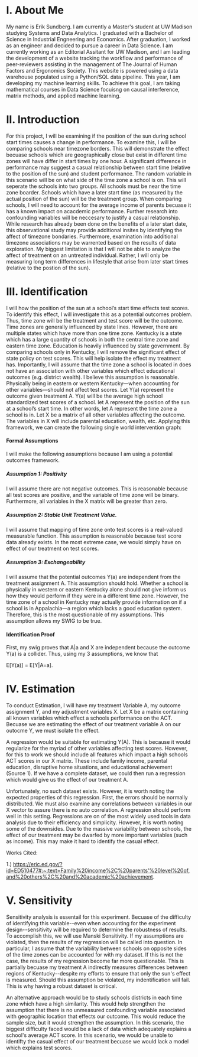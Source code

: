 # I. About Me

My name is Erik Sundberg. I am currently a Master's student at UW Madison studying Systems and Data Analytics. I graduated with a Bachelor of Science in Industrial Engneering and Economics. After graduation, I worked as an engineer and decided to pursue a career in Data Science.
I am currently working as an Editorial Assitant for UW Madison, and I am leading the development of a website tracking the workflow and performance of peer-reviewers assisting in the management of The Journal of Human Factors and Ergonomics Society. This website is powered using a data warehouse populated using a Python/SQL data pipeline.
This year, I am developing my machine learning skills. To achieve this goal, I am taking mathematical courses in Data Science focuisng on causal interference, matrix methods, and applied machine learning.



# II. Introduction

For this project, I will be examining if the position of the sun during school start times causes a change in performance. To examine this, I will be comparing schools near timezone borders. This will demonstrate the effect becuase schools which are geographically close but exist in different time zones will have differ in start times by one hour. A significant difference in performance may suggest a casual relationship between start time (relative to the position of the sun) and student performance.
The random variable in this scenario will be on what side of the time zone a school is on. This will seperate the schools into two groups. All schools must be near the time zone boarder. Schools which have a later start time (as measured by the actual position of the sun) will be the treatment group. When comparing schools, I will need to account for the average income of parents becuase it has a known impact on acacdemic performance. Further research into confounding variables will be neccesary to justify a casual relationship.
While research has already been done on the benefits of a later start date, this observational study may provide additional insites by identifying the affect of timezone bondaries. Furthermore, examination into additional timezone associations may be warrented based on the results of data exploration. My biggest limitation is that I will not be able to analyze the affect of treatment on an untreated individual. Rather, I will only be measuring long term differences in lifestyle that arise from later start times (relative to the postion of the sun).



# III. Identification

I will how the position of the sun at a school’s start time effects test scores. To identify this effect, I will investigate this as a potential outcomes problem. Thus, time zone will be the treatment and test score will be the outcome. 
Time zones are generally influenced by state lines. However, there are multiple states which have more than one time zone. Kentucky is a state which has a large quantity of schools in both the central time zone and eastern time zone. Education is heavily influenced by state government. By comparing schools only in Kentucky, I will remove the significant effect of state policy on test scores. This will help isolate the effect my treatment has.
Importantly, I will assume that the time zone a school is located in does not have an association with other variables which effect educational outcomes (e.g. district wealth). I believe this assumption is reasonable. Physically being in eastern or western Kentucky—when accounting for other variables—should not affect test scores. 
Let Y(a) represent the outcome given treatment A. Y(a) will be the average high school standardized test scores of a school. let A represent the position of the sun at a school’s start time. In other words, let A represent the time zone a school is in. Let X be a matrix of all other variables affecting the outcome. The variables in X will include parental education, wealth, etc. 
Applying this framework, we can create the following single world intervention graph:

 
  
#### Formal Assumptions
I will make the following assumptions because I am using a potential outcomes framework. 

##### Assumption 1: Positivity 
I will assume there are not negative outcomes. This is reasonable because all test scores are positive, and the variable of time zone will be binary. Furthermore, all variables in the X matrix will be greater than zero. 

##### Assumption 2: Stable Unit Treatment Value.  
I will assume that mapping of time zone onto test scores is a real-valued measurable function. This assumption is reasonable because test score data already exists. In the most extreme case, we would simply have on effect of our treatment on test scores.


##### Assumption 3: Exchangeability
I will assume that the potential outcomes Y(a) are independent from the treatment assignment A. This assumption should hold. Whether a school is physically in western or eastern Kentucky alone should not give inform us how they would perform if they were in a different time zone. However, the time zone of a school in Kentucky may actually provide information on if a school is in Appalachia—a region which lacks a good education system. Therefore, this is the most questionable of my assumptions.  This assumption allows my SWIG to be true. 

#### Identification Proof
First, my swig proves that A|a and X are independent because the outcome Y(a) is a collider. Thus, using my 3 assumptions, we know that 

E[Y(a)] = E[Y|A=a]. 


# IV. Estimation

To conduct Estimation, I will have my treatment Variable A, my outcome assignment Y, and my adjustment variables X. Let X be a matrix containing all known variables which effect a schools performance on the ACT. Becuase we are estimating the effect of our treatment variable A on our outocme Y, we must isolate the effect. 

A regression would be suitable for estimating Y(A). This is because it would regularize for the myriad of other variables affecting test scores. However, for this to work we should include all features which impact a high schools ACT scores in our X matrix. These include family income, parental education, disruptive home situations, and educational achievement (Source 1). If we have a complete dataset, we could then run a regression which would give us the effect of our treatment A. 

Unfortunately, no such dataset exists. However, it is worth noting the expected properties of this regression. First, the errors should be normally distributed. We must also examine any correlations between variables in our X vector to assure there is no auto correlation. A regression should perform well in this setting. Regressions are on of the most widely used tools in data analysis due to their efficiency and simplicity. However, it is worth noting some of the downsides. Due to the massive variability between schools, the effect of our treatment may be dwarfed by more important variables (such as income). This may make it hard to identify the casual effect. 


Works Cited:

1.) https://eric.ed.gov/?id=ED510477#:~:text=Family%20income%2C%20parents'%20level%20of,and%20others%2C%20and%20academic%20achievement.

# V. Sensitivity

Sensitivity analysis is essentail for this experiment. Becuase of the difficulty of identifying this variable--even when accounting for the experiment design--sensitivity will be required to determine the robustness of results. To accomplish this, we will use Manski Sensitivity. If my assumptions are violated, then the results of my regression will be called into question. In particular, I assume that the variability between schools on opposite sides of the time zones can be accounted for with my dataset. If this is not the case, the results of my regression become far more questionable. This is partially becuase my treatment A indirectly measures differences between regions of Kentucky--despite my efforts to ensure that only the sun's effect is measured. Should this assumption be violated, my indentification will fail. This is why having a robust dataset is critical. 

An alternative approach would be to study schools districts in each time zone which have a high similarity. This would help strengthen the assumption that there is no unmeasured confounding variable associated with geographic location that effects our outcome. This would reduce the sample size, but it would strengthen the assumption. In this scenario, the biggest difficulty faced would be a lack of data which adequately explains a school's average ACT score. In this scenario, we would be unable to identifty the casual effect of our treatment becuase we would lack a model which explains test scores.


